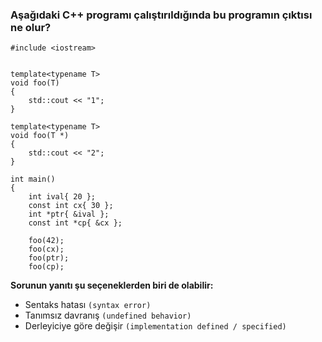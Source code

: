 ### Aşağıdaki C++ programı çalıştırıldığında bu programın çıktısı ne olur?

```
#include <iostream>


template<typename T>
void foo(T)
{
	std::cout << "1";
}

template<typename T>
void foo(T *)
{
	std::cout << "2";
}

int main()
{
	int ival{ 20 };
	const int cx{ 30 };
	int *ptr{ &ival };
	const int *cp{ &cx };

	foo(42);
	foo(cx);
	foo(ptr);
	foo(cp);
```

__Sorunun yanıtı şu seçeneklerden biri de olabilir:__

+ Sentaks hatası `(syntax error)`
+ Tanımsız davranış `(undefined behavior)`
+ Derleyiciye göre değişir `(implementation defined / specified)`
